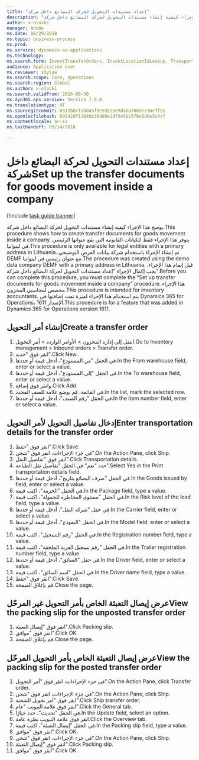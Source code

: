 ```yaml
--- 
title: "إعداد مستندات التحويل لحركة البضائع داخل شركة"
description: "يوضح هذا الإجراء كيفية إنشاء مستندات التحويل لحركة البضائع داخل شركة."
author: v-oloski
manager: AnnBe
ms.date: 08/29/2018
ms.topic: business-process
ms.prod: 
ms.service: dynamics-ax-applications
ms.technology: 
ms.search.form: InventTransferOrders, InventLocationIdLookup, TransportationDocument, HcmWorkerLookUp, SrsReportViewerForm, InventTransferParmShip
audience: Application User
ms.reviewer: shylaw
ms.search.scope: Core, Operations
ms.search.region: Global
ms.author: v-oloski
ms.search.validFrom: 2016-06-30
ms.dyn365.ops.version: Version 7.0.0
ms.translationtype: HT
ms.sourcegitcommit: 0312b8cfadd45f8e59225e9daba78b9e216cff51
ms.openlocfilehash: 69542df1384bb36d89e2df5e5bc5fbe3dbe3c4cf
ms.contentlocale: ar-sa
ms.lasthandoff: 09/14/2018

---
```

# <a name="set-up-the-transfer-documents-for-goods-movement-inside-a-company"></a><span data-ttu-id="b79a7-103">إعداد مستندات التحويل لحركة البضائع داخل شركة</span><span class="sxs-lookup"><span data-stu-id="b79a7-103">Set up the transfer documents for goods movement inside a company</span></span>

[!include [task guide banner](../../includes/task-guide-banner.md)]

<span data-ttu-id="b79a7-104">يوضح هذا الإجراء كيفية إنشاء مستندات التحويل لحركة البضائع داخل شركة.</span><span class="sxs-lookup"><span data-stu-id="b79a7-104">This procedure shows how to create transfer documents for goods movement inside a company.</span></span> <span data-ttu-id="b79a7-105">يتوفر هذا الإجراء فقط للكيانات القانونية التي يقع عنوانها الرئيسي في ليتوانيا.</span><span class="sxs-lookup"><span data-stu-id="b79a7-105">This procedure is only available for legal entities with a primary address in Lithuania.</span></span> <span data-ttu-id="b79a7-106">تم إنشاء الإجراء باستخدام شركة بيانات العرض التوضيحي DEMF مع عنوان رئيسي في ليتوانيا.</span><span class="sxs-lookup"><span data-stu-id="b79a7-106">The procedure was created using the demo data company DEMF with a primary address in Lithuania.</span></span> <span data-ttu-id="b79a7-107">قبل إتمام هذا الإجراء، يجب إكمال الإجراء "إعداد مستندات التحويل لحركة البضائع داخل شركة".</span><span class="sxs-lookup"><span data-stu-id="b79a7-107">Before you can complete this procedure, you must complete the “Set up transfer documents for goods movement inside a company” procedure.</span></span> <span data-ttu-id="b79a7-108">هذا الإجراء مخصص لمحاسبي المخزون‬.</span><span class="sxs-lookup"><span data-stu-id="b79a7-108">This procedure is intended for inventory accountants.</span></span> <span data-ttu-id="b79a7-109">يتم استخدام هذا الإجراء لميزة تمت إضافتها في Dynamics 365 for Operations، الإصدار 1611.</span><span class="sxs-lookup"><span data-stu-id="b79a7-109">This procedure is for a feature that was added in Dynamics 365 for Operations version 1611.</span></span>


## <a name="create-a-transfer-order"></a><span data-ttu-id="b79a7-110">إنشاء أمر التحويل</span><span class="sxs-lookup"><span data-stu-id="b79a7-110">Create a transfer order</span></span>
1. <span data-ttu-id="b79a7-111">انتقل إلى إدارة المخزون > الأوامر الواردة > أمر التحويل.</span><span class="sxs-lookup"><span data-stu-id="b79a7-111">Go to Inventory management > Inbound orders > Transfer order.</span></span>
2. <span data-ttu-id="b79a7-112">انقر فوق "جديد".</span><span class="sxs-lookup"><span data-stu-id="b79a7-112">Click New.</span></span>
3. <span data-ttu-id="b79a7-113">في الحقل "من المستودع"، أدخل قيمة أو حددها.</span><span class="sxs-lookup"><span data-stu-id="b79a7-113">In the From warehouse field, enter or select a value.</span></span>
4. <span data-ttu-id="b79a7-114">في الحقل "إلى المستودع"، أدخل قيمة أو حددها.</span><span class="sxs-lookup"><span data-stu-id="b79a7-114">In the To warehouse field, enter or select a value.</span></span>
5. <span data-ttu-id="b79a7-115">وانقر فوق إضافة.</span><span class="sxs-lookup"><span data-stu-id="b79a7-115">Click Add.</span></span>
6. <span data-ttu-id="b79a7-116">في القائمة، قم بوضع علامة للصف المحدد.</span><span class="sxs-lookup"><span data-stu-id="b79a7-116">In the list, mark the selected row.</span></span>
7. <span data-ttu-id="b79a7-117">في الحقل "رقم الصنف"، أدخل قيمة أو حددها.</span><span class="sxs-lookup"><span data-stu-id="b79a7-117">In the Item number field, enter or select a value.</span></span>

## <a name="enter-transportation-details-for-the-transfer-order"></a><span data-ttu-id="b79a7-118">إدخال تفاصيل التحويل لأمر التحويل</span><span class="sxs-lookup"><span data-stu-id="b79a7-118">Enter transportation details for the transfer order</span></span>
1. <span data-ttu-id="b79a7-119">انقر فوق "حفظ".</span><span class="sxs-lookup"><span data-stu-id="b79a7-119">Click Save.</span></span>
2. <span data-ttu-id="b79a7-120">في جزء الإجراءات، انقر فوق "شحن".</span><span class="sxs-lookup"><span data-stu-id="b79a7-120">On the Action Pane, click Ship.</span></span>
3. <span data-ttu-id="b79a7-121">انقر فوق "تفاصيل النقل".</span><span class="sxs-lookup"><span data-stu-id="b79a7-121">Click Transportation details.</span></span>
4. <span data-ttu-id="b79a7-122">حدد "نعم" في الحقل "تفاصيل نقل الطباعة".</span><span class="sxs-lookup"><span data-stu-id="b79a7-122">Select Yes in the Print transportation details field.</span></span>
5. <span data-ttu-id="b79a7-123">في الحقل "صرف البضائع بتاريخ"، أدخل قيمة أو حددها.</span><span class="sxs-lookup"><span data-stu-id="b79a7-123">In the Goods issued by field, enter or select a value.</span></span>
6. <span data-ttu-id="b79a7-124">في الحقل "الحزمة"، اكتب قيمة.</span><span class="sxs-lookup"><span data-stu-id="b79a7-124">In the Package field, type a value.</span></span>
7. <span data-ttu-id="b79a7-125">في الحقل "مستوى المخاطرة للحمولة‬"، اكتب قيمة.</span><span class="sxs-lookup"><span data-stu-id="b79a7-125">In the Risk level of the load field, type a value.</span></span>
8. <span data-ttu-id="b79a7-126">في حقل "شركة النقل"، أدخل قيمة أو حددها.</span><span class="sxs-lookup"><span data-stu-id="b79a7-126">In the Carrier field, enter or select a value.</span></span>
9. <span data-ttu-id="b79a7-127">في الحقل "النموذج"، أدخل قيمة أو حددها.</span><span class="sxs-lookup"><span data-stu-id="b79a7-127">In the Model field, enter or select a value.</span></span>
10. <span data-ttu-id="b79a7-128">في الحقل "رقم التسجيل"، اكتب قيمة.</span><span class="sxs-lookup"><span data-stu-id="b79a7-128">In the Registration number field, type a value.</span></span>
11. <span data-ttu-id="b79a7-129">في الحقل "رقم تسجيل العربة الملحقة‬"، اكتب قيمة.</span><span class="sxs-lookup"><span data-stu-id="b79a7-129">In the Trailer registration number field, type a value.</span></span>
12. <span data-ttu-id="b79a7-130">في حقل "السائق"، أدخل قيمة أو حددها.</span><span class="sxs-lookup"><span data-stu-id="b79a7-130">In the Driver field, enter or select a value.</span></span>
13. <span data-ttu-id="b79a7-131">في الحقل "اسم السائق"، اكتب قيمة.</span><span class="sxs-lookup"><span data-stu-id="b79a7-131">In the Driver name field, type a value.</span></span>
14. <span data-ttu-id="b79a7-132">انقر فوق "حفظ".</span><span class="sxs-lookup"><span data-stu-id="b79a7-132">Click Save.</span></span>
15. <span data-ttu-id="b79a7-133">قم بإغلاق الصفحة.</span><span class="sxs-lookup"><span data-stu-id="b79a7-133">Close the page.</span></span>

## <a name="view-the-packing-slip-for-the-unposted-transfer-order"></a><span data-ttu-id="b79a7-134">عرض إيصال التعبئة الخاص بأمر التحويل غير المرحّل</span><span class="sxs-lookup"><span data-stu-id="b79a7-134">View the packing slip for the unposted transfer order</span></span>
1. <span data-ttu-id="b79a7-135">انقر فوق "إيصال التعبئة".</span><span class="sxs-lookup"><span data-stu-id="b79a7-135">Click Packing slip.</span></span>
2. <span data-ttu-id="b79a7-136">انقر فوق "موافق".</span><span class="sxs-lookup"><span data-stu-id="b79a7-136">Click OK.</span></span>
3. <span data-ttu-id="b79a7-137">قم بإغلاق الصفحة.</span><span class="sxs-lookup"><span data-stu-id="b79a7-137">Close the page.</span></span>

## <a name="view-the-packing-slip-for-the-posted-transfer-order"></a><span data-ttu-id="b79a7-138">عرض إيصال التعبئة الخاص بأمر التحويل المرحّل</span><span class="sxs-lookup"><span data-stu-id="b79a7-138">View the packing slip for the posted transfer order</span></span>
1. <span data-ttu-id="b79a7-139">في جزء الإجراءات، انقر فوق "أمر التحويل".</span><span class="sxs-lookup"><span data-stu-id="b79a7-139">On the Action Pane, click Transfer order.</span></span>
2. <span data-ttu-id="b79a7-140">في جزء الإجراءات، انقر فوق "شحن".</span><span class="sxs-lookup"><span data-stu-id="b79a7-140">On the Action Pane, click Ship.</span></span>
3. <span data-ttu-id="b79a7-141">انقر فوق "أمر تحويل الشحنة‬".</span><span class="sxs-lookup"><span data-stu-id="b79a7-141">Click Ship transfer order.</span></span>
4. <span data-ttu-id="b79a7-142">انقر فوق علامة التبويب "عام".</span><span class="sxs-lookup"><span data-stu-id="b79a7-142">Click the General tab.</span></span>
5. <span data-ttu-id="b79a7-143">في الحقل "تحديث"، حدد خيارًا.</span><span class="sxs-lookup"><span data-stu-id="b79a7-143">In the Update field, select an option.</span></span>
6. <span data-ttu-id="b79a7-144">انقر فوق علامة التبويب نظرة عامة.</span><span class="sxs-lookup"><span data-stu-id="b79a7-144">Click the Overview tab.</span></span>
7. <span data-ttu-id="b79a7-145">في الحقل "إيصال التعبئة"، اكتب قيمة.</span><span class="sxs-lookup"><span data-stu-id="b79a7-145">In the Packing slip field, type a value.</span></span>
8. <span data-ttu-id="b79a7-146">انقر فوق "موافق".</span><span class="sxs-lookup"><span data-stu-id="b79a7-146">Click OK.</span></span>
9. <span data-ttu-id="b79a7-147">في جزء الإجراءات، انقر فوق "شحن".</span><span class="sxs-lookup"><span data-stu-id="b79a7-147">On the Action Pane, click Ship.</span></span>
10. <span data-ttu-id="b79a7-148">انقر فوق "إيصال التعبئة".</span><span class="sxs-lookup"><span data-stu-id="b79a7-148">Click Packing slip.</span></span>
11. <span data-ttu-id="b79a7-149">انقر فوق "موافق".</span><span class="sxs-lookup"><span data-stu-id="b79a7-149">Click OK.</span></span>


